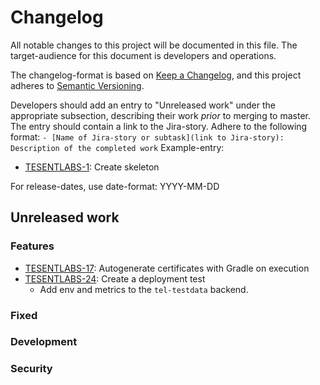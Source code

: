 # Changelog

All notable changes to this project will be documented in this file. The target-audience for this document is developers and operations.

The changelog-format is based on [Keep a Changelog](https://keepachangelog.com/en/1.0.0/), and this project adheres to [Semantic Versioning](https://semver.org/spec/v2.0.0.html).

Developers should add an entry to "Unreleased work" under the appropriate subsection, describing their work _prior_ to merging to master. The entry should contain a link to the Jira-story.
Adhere to the following format:
`- [Name of Jira-story or subtask](link to Jira-story): Description of the completed work`
Example-entry:

- [TESENTLABS-1](https://sunepoulsen.atlassian.net/browse/TESENTLABS-1): Create skeleton

For release-dates, use date-format: YYYY-MM-DD

## Unreleased work

### Features

- [TESENTLABS-17](https://sunepoulsen.atlassian.net/browse/TESENTLABS-17): Autogenerate certificates with Gradle on execution
- [TESENTLABS-24](https://sunepoulsen.atlassian.net/browse/TESENTLABS-24): Create a deployment test
  - Add env and metrics to the `tel-testdata` backend.

### Fixed

### Development

### Security

